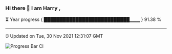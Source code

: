 ### Hi there 👋 I am Harry , 

⏳ Year progress { ███████████████████████████▁▁▁ } 91.38 %

---

⏰ Updated on Tue, 30 Nov 2021 12:31:07 GMT

![Progress Bar CI](https://github.com/duykhang68/duykhang68/workflows/Progress%20Bar%20CI/badge.svg)

